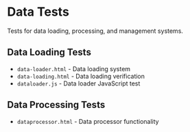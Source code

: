 # Data Tests

Tests for data loading, processing, and management systems.

## Data Loading Tests
- `data-loader.html` - Data loading system
- `data-loading.html` - Data loading verification
- `dataloader.js` - Data loader JavaScript test

## Data Processing Tests
- `dataprocessor.html` - Data processor functionality